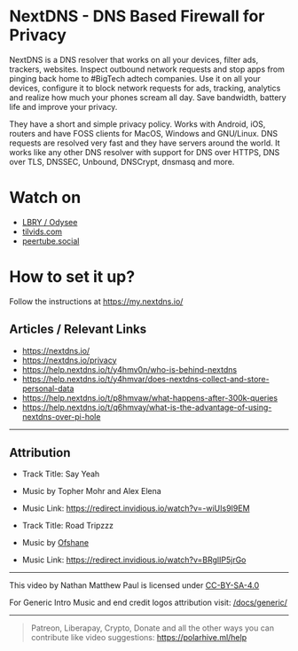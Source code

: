 # NextDNS - DNS Based Firewall for Privacy
NextDNS is a DNS resolver that works on all your devices, filter ads, trackers, websites. Inspect outbound network requests and stop apps from pinging back home to #BigTech adtech companies. Use it on all your devices, configure it to block network requests for ads, tracking, analytics and realize how much your phones scream all day. Save bandwidth, battery life and improve your privacy.

They have a short and simple privacy policy. Works with Android, iOS, routers and have FOSS clients for MacOS, Windows and GNU/Linux. DNS requests are resolved very fast and they have servers around the world. It works like any other DNS resolver with support for DNS over HTTPS, DNS over TLS, DNSSEC, Unbound, DNSCrypt, dnsmasq and more.

# Watch on
- [LBRY / Odysee](https://odysee.com/@polarhive:e/nextdns-dns-firewall-for-privacy:7/)
- [tilvids.com](https://tilvids.com/videos/watch/1825584e-6b03-4484-8717-279aa13c287f/)
- [peertube.social](https://peertube.social/videos/watch/7cfc4929-e440-4352-affb-5ed1dcb24313/)

# How to set it up?
Follow the instructions at https://my.nextdns.io/

## Articles / Relevant Links
- https://nextdns.io/
- https://nextdns.io/privacy
- https://help.nextdns.io/t/y4hmv0n/who-is-behind-nextdns
- https://help.nextdns.io/t/y4hmvar/does-nextdns-collect-and-store-personal-data
- https://help.nextdns.io/t/p8hmvaw/what-happens-after-300k-queries
- https://help.nextdns.io/t/q6hmvay/what-is-the-advantage-of-using-nextdns-over-pi-hole

---
## Attribution
- Track Title: Say Yeah 
- Music by Topher Mohr and Alex Elena
- Music Link: https://redirect.invidious.io/watch?v=-wiUIs9I9EM

- Track Title: Road Tripzzz
- Music by [Ofshane](https://redirect.invidious.io/channel/UC34Wh4ysdP50H-ThbZFFfsA)
- Music Link: https://redirect.invidious.io/watch?v=BRglIP5jrGo

---
This video by Nathan Matthew Paul is licensed under [CC-BY-SA-4.0](https://creativecommons.org/licenses/by-sa/4.0/)

For Generic Intro Music and end credit logos attribution visit: [/docs/generic/](https://codeberg.org/polarhive/videos/src/branch/main/docs/generic) 

---
> Patreon, Liberapay, Crypto, Donate and all the other ways you can contribute like video suggestions: https://polarhive.ml/help